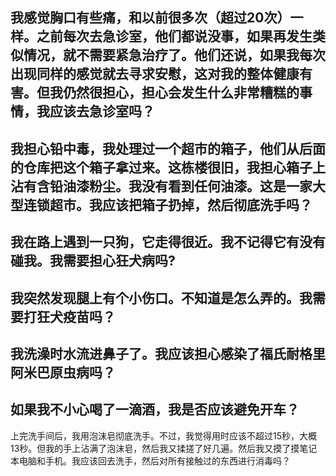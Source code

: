 我感觉胸口有些痛，和以前很多次（超过20次）一样。之前每次去急诊室，他们都说没事，如果再发生类似情况，就不需要紧急治疗了。他们还说，如果我每次出现同样的感觉就去寻求安慰，这对我的整体健康有害。但我仍然很担心，担心会发生什么非常糟糕的事情，我应该去急诊室吗？
-
我担心铅中毒，我处理过一个超市的箱子，他们从后面的仓库把这个箱子拿过来。这栋楼很旧，我担心箱子上沾有含铅油漆粉尘。我没有看到任何油漆。这是一家大型连锁超市。我应该把箱子扔掉，然后彻底洗手吗？
-
我在路上遇到一只狗，它走得很近。我不记得它有没有碰我。我需要担心狂犬病吗?
-
我突然发现腿上有个小伤口。不知道是怎么弄的。我需要打狂犬疫苗吗？
-
我洗澡时水流进鼻子了。我应该担心感染了福氏耐格里阿米巴原虫病吗？
-
如果我不小心喝了一滴酒，我是否应该避免开车？
-
上完洗手间后，我用泡沫皂彻底洗手。不过，我觉得用时应该不超过15秒，大概13秒。但我的手上沾满了泡沫皂，然后我又揉搓了好几遍。然后我又摸了摸笔记本电脑和手机。我应该回去洗手，然后对所有接触过的东西进行消毒吗？
